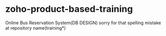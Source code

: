 # zoho-product-based-training
Online Bus Reservation System(DB DESIGN)
sorry for that spelling mistake at repository name(training*)
